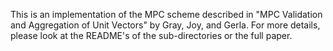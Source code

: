 This is an implementation of the MPC scheme described in "MPC Validation and
Aggregation of Unit Vectors"  by Gray, Joy, and Gerla. For more details, please
look at the README's of the sub-directories or the full paper.